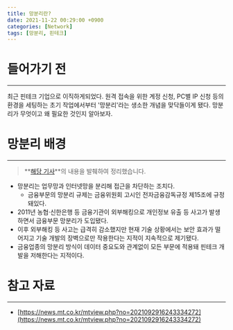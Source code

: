 ```yaml
---
title: 망분리란?
date: 2021-11-22 00:29:00 +0900
categories: [Network]
tags: [망분리, 핀테크]
---
```


# 들어가기 전
---
최근 핀테크 기업으로 이직하게되었다. 원격 접속을 위한 계정 신청, PC별 IP 신청 등의 환경을 세팅하는 초기 작업에서부터 '망분리'라는 생소한 개념을 맞닥들이게 됐다. 망분리가 무엇이고 왜 필요한 것인지 알아보자.


# 망분리 배경
---
> **[해당 기사](https://news.mt.co.kr/mtview.php?no=2021092916243334272)**의 내용을 발췌하여 정리했습니다.

- 망분리는 업무망과 인터넷망을 분리해 접근을 차단하는 조치다.
  - 금융부문의 망분리 규제는 금융위원회 고시인 전자금융감독규정 제15조에 규정돼있다.
- 2011년 농협·신한은행 등 금융기관이 외부해킹으로 개인정보 유출 등 사고가 발생하면서 금융부문 망분리가 도입됐다.
- 이후 외부해킹 등 사고는 급격히 감소했지만 현재 기술 상황에서는 보안 효과가 떨어지고 기술 개발의 장벽으로만 작용한다는 지적이 지속적으로 제기됐다.
- 금융업종의 망분리 방식이 데이터 중요도와 관계없이 모든 부문에 적용돼 핀테크 개발을 저해한다는 지적이다.


# 참고 자료
---
- [https://news.mt.co.kr/mtview.php?no=2021092916243334272](https://news.mt.co.kr/mtview.php?no=2021092916243334272)
